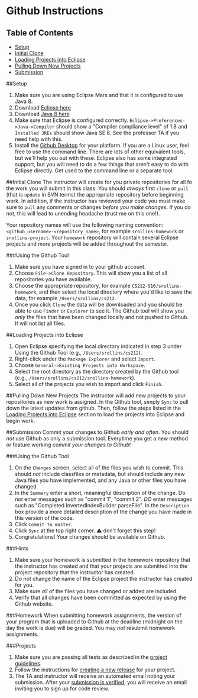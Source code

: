 Github Instructions
===================

## Table of Contents ##
- [Setup](#setup)
- [Initial Clone](#initial-clone)
- [Loading Projects into Eclipse](#loading-projects-into-eclipse)
- [Pulling Down New Projects](#pulling-down-new-projects)
- [Submission](#submission)

##Setup
1. Make sure you are using Eclipse Mars and that it is configured to use Java 8.
  1. Download [Eclipse here](https://eclipse.org/)
  2. Download [Java 8 here](http://www.oracle.com/technetwork/java/javase/downloads/index.html)
  3. Make sure that Eclipse is configured correctly. `Eclipse->Preferences->Java->Compiler` should show a "Compiler compliance level" of 1.8 and `Installed JREs` should show Java SE 8. See the professor TA if you need help with this.
2. Install the [Github Desktop](https://desktop.github.com/) for your platform. If you are a Linux user, feel free to use the command line. There are lots of other equivalent tools, but we'll help you out with these. Eclipse also has some integrated support, but you will need to do a few things that aren't easy to do with Eclipse directly. Get used to the command line or a separate tool.

##Initial Clone
The instructor will create for you private repositories for all fo the work you will submit in this class. You should *always* first `clone` or `pull` (that is `update` in SVN terms) the appropriate repository before beginning work. In addition, if the instructor has reviewed your code you must make sure to `pull` any comments or changes *before you make changes*. If you do not, this will lead to unending headache (trust me on this one!).

Your repository names will use the following naming convention: `<github_username>-<repository_name>`, for example `srollins-homework` or `srollins-project`. Your `homework` repository will contain several Eclipse projects and more projects will be added throughout the semester. 

###Using the Github Tool
1. Make sure you have signed in to your github account.
2. Choose `File->Clone Repository`. This will show you a list of all repositories you have available.
3. Choose the appropriate repository, for example `CS212-S16/srollins-homework`, and then select the local directory where you'd like to save the data, for example `/Users/srollins/cs212`.
4. Once you click `Clone` the data will be downloaded and you should be able to use `Finder` or `Explorer` to see it. The Github tool will show you *only* the files that have been changed locally and not pushed to Github. It will not list all files.

##Loading Projects into Eclipse
1. Open Eclipse specifying the local directory indicated in step 3 under Using the Github Tool (e.g., `/Users/srollins/cs212`).
2. Right-click under the `Package Explorer` and select `Import`.
3. Choose `General->Existing Projects into Workspace`.
4. Select the root directory as the directory created by the Github tool (e.g., `/Users/srollins/cs212/srollins-homework`).
5. Select all of the projects you wish to import and click `Finish`.

##Pulling Down New Projects
The instructor will add new projects to your repositories as new work is assigned. In the Github tool, simply `Sync` to pull down the latest updates from github. Then, follow the steps listed in the [Loading Projects into Eclipse](#loading-projects-into-eclipse) section to load the projects into Eclipse and begin work.

##Submission
Commit your changes to Github *early and often*. You should *not* use Github as only a submission tool. Everytime you get a new method or feature working *commit your changes to Github*! 

###Using the Github Tool
1. On the `Changes` screen, select all of the files you wish to commit. This should *not* include classfiles or metadata, but should include any new Java files you have implemented, and any Java or other files you have changed. 
2. In the `Summary` enter a short, meaningful description of the change. Do *not* enter messages such as "commit 1", "commit 2". *DO* enter messages such as "Completed InvertedIndexBuilder parseFile". In the `Description` box provide a more detailed description of the change you have made in this version of the code. 
3. Click `Commit to master`. 
4. Click `Sync` at the top right corner. :warning: don't forget this step!
5. Congratulations! Your changes should be available on Github.

###Hints
1. Make sure your homework is submitted in the homework repository that the instructor has created and that your projects are submitted into the project repository that the instructor has created. 
2. Do not change the name of the Eclipse project the instructor has created for you.
3. Make sure *all* of the files you have changed or added are included. 
4. Verify that all changes have been committed as expected by using the Github website.

###Homework
When submitting homework assignments, the version of your program that is uploaded to Github at the deadline (midnight on the day the work is due) will be graded. You may *not* resubmit homework assignments. 

###Projects
1. Make sure you are passing all tests as described in the [project guidelines](projectguidelines.md).
2. Follow the instructions for [creating a new release](https://help.github.com/articles/creating-releases/) for your project. 
3. The TA and instructor will receive an automated email noting your submission. After your [submission is verified](projectguidelines.md), you will receive an email inviting you to sign up for code review.

